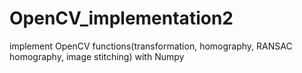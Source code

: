 # OpenCV_implementation2
implement OpenCV functions(transformation, homography, RANSAC homography, image stitching) with Numpy

